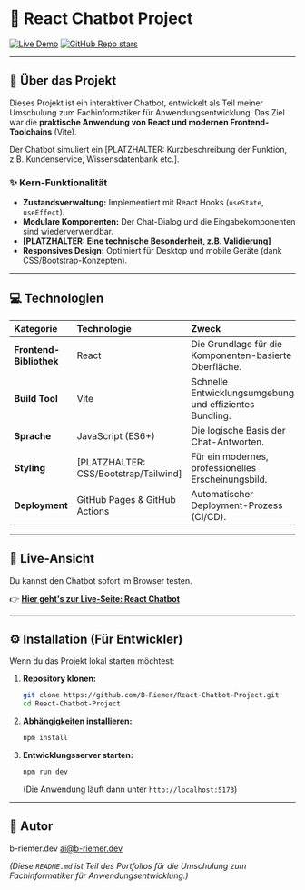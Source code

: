 # 💬 React Chatbot Project

[![Live Demo](https://img.shields.io/badge/Live%20Demo-Jetzt%20ausprobieren-brightgreen)](https://b-riemer.github.io/React-Chatbot-Project/)
[![GitHub Repo stars](https://img.shields.io/github/stars/B-Riemer/React-Chatbot-Project?style=social)](https://github.com/B-Riemer/React-Chatbot-Project)

---

## 🎯 Über das Projekt

Dieses Projekt ist ein interaktiver Chatbot, entwickelt als Teil meiner Umschulung zum Fachinformatiker für Anwendungsentwicklung. Das Ziel war die **praktische Anwendung von React und modernen Frontend-Toolchains** (Vite).

Der Chatbot simuliert ein [PLATZHALTER: Kurzbeschreibung der Funktion, z.B. Kundenservice, Wissensdatenbank etc.].

### ✨ Kern-Funktionalität

* **Zustandsverwaltung:** Implementiert mit React Hooks (`useState`, `useEffect`).
* **Modulare Komponenten:** Der Chat-Dialog und die Eingabekomponenten sind wiederverwendbar.
* **[PLATZHALTER: Eine technische Besonderheit, z.B. Validierung]**
* **Responsives Design:** Optimiert für Desktop und mobile Geräte (dank CSS/Bootstrap-Konzepten).

---

## 💻 Technologien

| Kategorie | Technologie | Zweck |
| :--- | :--- | :--- |
| **Frontend-Bibliothek** | React | Die Grundlage für die Komponenten-basierte Oberfläche. |
| **Build Tool** | Vite | Schnelle Entwicklungsumgebung und effizientes Bundling. |
| **Sprache** | JavaScript (ES6+) | Die logische Basis der Chat-Antworten. |
| **Styling** | [PLATZHALTER: CSS/Bootstrap/Tailwind] | Für ein modernes, professionelles Erscheinungsbild. |
| **Deployment** | GitHub Pages & GitHub Actions | Automatischer Deployment-Prozess (CI/CD). |

---

## 🚀 Live-Ansicht

Du kannst den Chatbot sofort im Browser testen.

👉 **[Hier geht's zur Live-Seite: React Chatbot](https://b-riemer.github.io/React-Chatbot-Project/)**

---

## ⚙️ Installation (Für Entwickler)

Wenn du das Projekt lokal starten möchtest:

1.  **Repository klonen:**
    ```bash
    git clone https://github.com/B-Riemer/React-Chatbot-Project.git
    cd React-Chatbot-Project
    ```
2.  **Abhängigkeiten installieren:**
    ```bash
    npm install
    ```
3.  **Entwicklungsserver starten:**
    ```bash
    npm run dev
    ```
    (Die Anwendung läuft dann unter `http://localhost:5173`)

---

## 👤 Autor

b-riemer.dev
ai@b-riemer.dev

*(Diese `README.md` ist Teil des Portfolios für die Umschulung zum Fachinformatiker für Anwendungsentwicklung.)*
